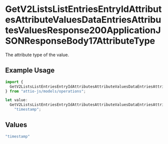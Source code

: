 # GetV2ListsListEntriesEntryIdAttributesAttributeValuesDataEntriesAttributesValuesResponse200ApplicationJSONResponseBody17AttributeType

The attribute type of the value.

## Example Usage

```typescript
import {
  GetV2ListsListEntriesEntryIdAttributesAttributeValuesDataEntriesAttributesValuesResponse200ApplicationJSONResponseBody17AttributeType,
} from "attio-js/models/operations";

let value:
  GetV2ListsListEntriesEntryIdAttributesAttributeValuesDataEntriesAttributesValuesResponse200ApplicationJSONResponseBody17AttributeType =
    "timestamp";
```

## Values

```typescript
"timestamp"
```
